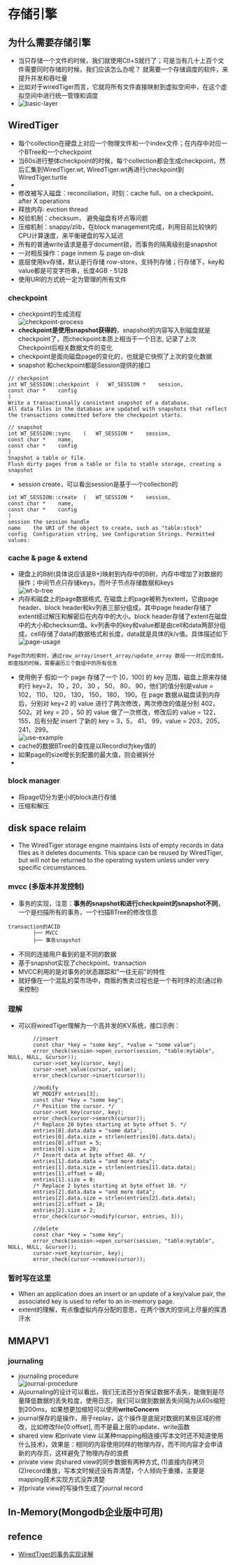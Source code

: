 # 存储引擎
## 为什么需要存储引擎
* 当只存储一个文件的时候，我们就使用Ctl+S就行了；可是当有几十上百个文件需要同时存储的时候，我们应该怎么办呢？ 就需要一个存储调度的软件，来提升并发和吞吐量
* 比如对于wiredTiger而言，它就将所有文件直接映射到虚拟空间中，在这个虚拟空间中进行统一管理和调度
* ![basic-layer](./assets/storageEngine/db-basic-layer.png)


## WiredTiger
* 每个collection在硬盘上对应一个物理文件和一个index文件；在内存中对应一个BTree和一个checkpoint
* 当60s进行整体checkpoint的时候，每个collection都会生成checkpoint，然后汇集到WiredTiger.wt, WiredTiger.wt再进行checkpoint到WiredTiger.turtle
* 
* 修改被写入磁盘：reconciliation，时刻：cache full、on a checkpoint、after X operations
* 释放内存: evction thread
* 校验机制：checksum， 避免磁盘有坏点等问题
* 压缩机制：snappy/zlib，在block management完成，利用目前比较快的CPU计算速度，来平衡硬盘的写入延迟
* 所有的普通write请求是基于document锁，而事务的隔离级别是snapshot
* 一对相反操作：page inmem 与 page on-disk
* 底层使用kv存储，默认是行存储 row-store，支持列存储；行存储下，key和value都是可变字符串，长度4GB - 512B
* 使用URI的方式统一定为管理的所有文件

### checkpoint
* checkpoint的生成流程<br/>
 ![checkpoint-process](./assets/storageEngine/wt-cache-checkpoint-circle.png)
* **checkpoint是使用snapshot获得的**，snapshot的内容写入到磁盘就是checkpoint了，而checkpoint本质上相当于一个日志, 记录了上次Checkpoint后相关数据文件的变化
* checkpoint是面向磁盘page的变化的，也就是它快照了上次的变化数据
* snapshot 和checkpoint都是Session提供的接口
```
// checkpoint
int WT_SESSION::checkpoint	(	WT_SESSION * 	session,
const char * 	config 
)	
Write a transactionally consistent snapshot of a database.
All data files in the database are updated with snapshots that reflect the transactions committed before the checkpoint starts.

// snapshot
int WT_SESSION::sync	(	WT_SESSION * 	session,
const char * 	name,
const char * 	config 
)	
Snapshot a table or file.
Flush dirty pages from a table or file to stable storage, creating a snapshot 
```
* session create，可以看出session是基于一个collection的
```
int WT_SESSION::create	(	WT_SESSION * 	session,
const char * 	name,
const char * 	config 
)
session	the session handle
name	the URI of the object to create, such as "table:stock"
config	Configuration string, see Configuration Strings. Permitted values:
```
### cache & page & extend
* 硬盘上的B树(具体说应该是B+)映射到内存中的B树，内存中增加了对数据的操作；中间节点只存储keys，而叶子节点存储数据和keys <br/>![wt-b-tree](./assets/storageEngine/wt-cache-b-tree.png)
* 内存和磁盘上的page数据格式, 在磁盘上的page被称为extent，它由page header、block header和kv列表三部分组成，其中page header存储了extent经过解压和解密后在内存中的大小。block header存储了extent在磁盘中的大小和checksum值。kv列表中的key和value都是由cell和data两部分组成，cell存储了data的数据格式和长度，data就是具体的k/v值。具体描述如下<br/>![page-usage](./assets/storageEngine/wt-cache-page.png)<br/>
```
Page页内检索时，通过row_array/insert_array/update_array 数组一一对应的查找。即查找的时候，需要遍历三个数组中的所有信息
``` 
* 使用例子
假如一个 page 存储了一个 [0，100] 的 key 范围，磁盘上原来存储的行 key=2， 10 ，20， 30 ， 50， 80， 90，他们的值分别是value = 102， 110， 120， 130， 150， 180， 190。在 page 数据从磁盘读到内存后，分别对 key=2 的 value 进行了两次修改，两次修改的值是分别 402，502。对 key = 20 ，50 的 value 做了一次修改，修改后的 value = 122， 155，后有分配 insert 了新的 key = 3，5， 41， 99，value = 203，205，241，299。<br/>
![use-example](./assets/storageEngine/wt-cache-page-process.png)
* cache的数据BTree的查找是以RecordId为key值的
* 如果page的size增长到配置的最大值，则会被拆分
* 
### block manager
* 将page切分为更小的block进行存储
* 压缩和解压

## disk space relaim
* The WiredTiger storage engine maintains lists of empty records in data files as it deletes documents. This space can be reused by WiredTiger, but will not be returned to the operating system unless under very specific circumstances.

### mvcc (多版本并发控制)
* 事务的实现，注意：**事务的snapshot和进行checkpoint的snapshot不同**，一个是扫描所有的事务，一个扫描BTree的修改信息
```
transaction的ACID
        ├── MVCC 
        ├── 事务snapshot
```
* 不同的连接用户看到的是不同的数据
* 基于snapshot实现了checkpoint、transaction
* MVCC利用的是对事务的状态跟踪和"一往无前"的特性
* 就好像在一个混乱的菜市场中，商贩的售卖过程也是一个有时序的流(通过称来控制)

### 理解
* 可以将wiredTiger理解为一个高并发的KV系统，接口示例：
```
        //insert
        const char *key = "some key", *value = "some value";
        error_check(session->open_cursor(session, "table:mytable", NULL, NULL, &cursor));
        cursor->set_key(cursor, key);
        cursor->set_value(cursor, value);
        error_check(cursor->insert(cursor));

        //modify
        WT_MODIFY entries[3];
        const char *key = "some key";
        /* Position the cursor. */
        cursor->set_key(cursor, key);
        error_check(cursor->search(cursor));
        /* Replace 20 bytes starting at byte offset 5. */
        entries[0].data.data = "some data";
        entries[0].data.size = strlen(entries[0].data.data);
        entries[0].offset = 5;
        entries[0].size = 20;
        /* Insert data at byte offset 40. */
        entries[1].data.data = "and more data";
        entries[1].data.size = strlen(entries[1].data.data);
        entries[1].offset = 40;
        entries[1].size = 0;
        /* Replace 2 bytes starting at byte offset 10. */
        entries[2].data.data = "and more data";
        entries[2].data.size = strlen(entries[2].data.data);
        entries[2].offset = 10;
        entries[2].size = 2;
        error_check(cursor->modify(cursor, entries, 3));

        //delete
        const char *key = "some key";
        error_check(session->open_cursor(session, "table:mytable", NULL, NULL, &cursor));
        cursor->set_key(cursor, key);
        error_check(cursor->remove(cursor));
```


### 暂时写在这里
* When an application does an insert or an update of a key/value pair, the associated key is used to refer to an in-memory page.  
* extent的理解，有点像虚拟内存分配的意思，在两个很大的空间上尽量的挥洒汗水

## MMAPV1
### journaling 
* journaling procedure<br/> ![journal-procedure](./assets/mongodb/storage-journaling.png)
* 从journaling的设计可以看出，我们无法百分百保证数据不丢失，能做到是尽量降低数据的丢失粒度，使用日志，我们可以做到数据丢失间隔为从60s缩短到200ms，如果想更加缩短可以使用**writeConcern**
* journal保存的是操作，用于replay，这个操作是底层对数据的某些区域的修改，比如修改file[0:offset], 而不是最上层的update、write函数
* shared view 和private view 以某种mapping相连接(写本文时还不知道使用什么技术)，效果是：相同的内容使用同样的物理内存，而不同内容才会申请新的内存页，这样避免了物理内存的浪费
* private view 向shared view的同步数据有两种方式, (1)直接内存拷贝 (2)record重放，写本文时候还没有弄清楚，个人倾向于重播，主要是mapping技术实现方式没弄清楚
* 对private view的写操作生成了journal record

## In-Memory(Mongodb企业版中可用)


## refence
* [WiredTiger的事务实现详解](https://blog.csdn.net/daaikuaichuan/article/details/97893552)